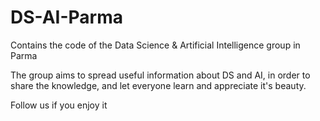 # DS-AI-Parma
Contains the code of the Data Science &amp; Artificial Intelligence group in Parma

The group aims to spread useful information about DS and AI, in order to share the knowledge, and let everyone learn and appreciate it's beauty.

Follow us if you enjoy it
